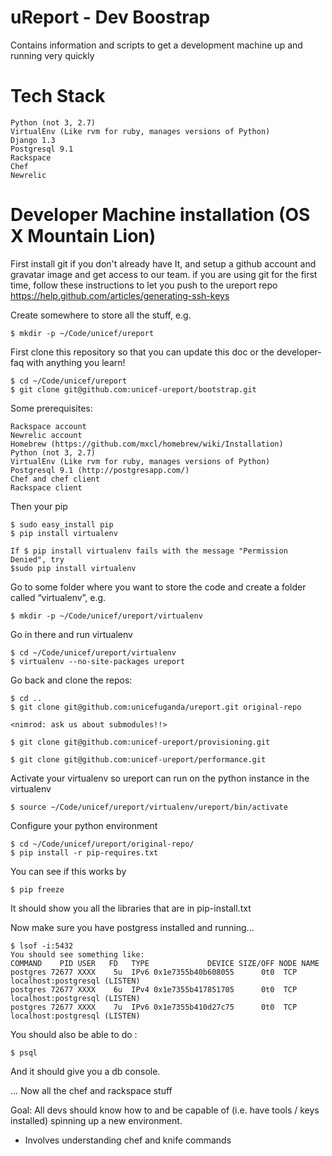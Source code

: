 # uReport - Dev Boostrap

Contains information and scripts to get a development machine up and running very quickly

# Tech Stack

    Python (not 3, 2.7)
    VirtualEnv (Like rvm for ruby, manages versions of Python)
    Django 1.3
    Postgresql 9.1
    Rackspace
    Chef
    Newrelic


# Developer Machine installation (OS X Mountain Lion)

First install git if you don't already have It, and setup a github account and gravatar image and get access to our team.
if you are using git for the first time, follow these instructions to let you push to the ureport repo https://help.github.com/articles/generating-ssh-keys

Create somewhere to store all the stuff, e.g.

    $ mkdir -p ~/Code/unicef/ureport

First clone this repository so that you can update this doc or the developer-faq with anything you learn!

    $ cd ~/Code/unicef/ureport    
    $ git clone git@github.com:unicef-ureport/bootstrap.git


Some prerequisites:
    
    Rackspace account
    Newrelic account
    Homebrew (https://github.com/mxcl/homebrew/wiki/Installation)
    Python (not 3, 2.7)
    VirtualEnv (Like rvm for ruby, manages versions of Python)
    Postgresql 9.1 (http://postgresapp.com/)
    Chef and chef client
    Rackspace client

Then your pip

    $ sudo easy_install pip
    $ pip install virtualenv

    If $ pip install virtualenv fails with the message "Permission Denied", try
    $sudo pip install virtualenv

Go to some folder where you want to store the code and create a folder called “virtualenv”, e.g.

    $ mkdir -p ~/Code/unicef/ureport/virtualenv

Go in there and run virtualenv

    $ cd ~/Code/unicef/ureport/virtualenv
    $ virtualenv --no-site-packages ureport
    
Go back and clone the repos:

    $ cd ..
    $ git clone git@github.com:unicefuganda/ureport.git original-repo
    
    <nimrod: ask us about submodules!!>
    
    $ git clone git@github.com:unicef-ureport/provisioning.git
    
    $ git clone git@github.com:unicef-ureport/performance.git

Activate your virtualenv so ureport can run on the python instance in the virtualenv

    $ source ~/Code/unicef/ureport/virtualenv/ureport/bin/activate
    
Configure your python environment     
    
    $ cd ~/Code/unicef/ureport/original-repo/
    $ pip install -r pip-requires.txt
    
You can see if this works by 

    $ pip freeze
    
It should show you all the libraries that are in pip-install.txt

Now make sure you have postgress installed and running...

    $ lsof -i:5432
    You should see something like:
    COMMAND    PID USER   FD   TYPE             DEVICE SIZE/OFF NODE NAME
    postgres 72677 XXXX    5u  IPv6 0x1e7355b40b608055      0t0  TCP
    localhost:postgresql (LISTEN)
    postgres 72677 XXXX    6u  IPv4 0x1e7355b417851705      0t0  TCP
    localhost:postgresql (LISTEN)
    postgres 72677 XXXX    7u  IPv6 0x1e7355b410d27c75      0t0  TCP
    localhost:postgresql (LISTEN)
    
    
You should also be able to do :

    $ psql
    
And it should give you a db console.


... Now all the chef and rackspace stuff

Goal: All devs should know how to and be capable of (i.e. have tools / keys installed) spinning up a new environment.

- Involves understanding chef and knife commands
    

